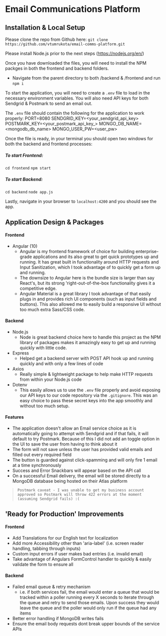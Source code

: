 # Email Communications Platform

## Installation & Local Setup
Please clone the repo from Github here:
`git clone https://github.com/vtumrukota/email-comms-platform.git`

Please install Node.js prior to the next steps (https://nodejs.org/en/)

Once you have downloaded the files, you will need to install the NPM packges in both the frontend and backend folders.
  
  - Navigate from the parent directory to both /backend & /frontend and run `npm i`

To start the application, you will need to create a `.env` file to load in the necessary environment variables. You will also need API keys for both Sendgrid & Postmark to send an email out.

The `.env` file should contain the following for the application to work properly:
  PORT=8080
  SENDGRID_KEY=<your_sendgrid_api_key>
  POSTMARK_KEY=<your_postmark_api_key_>
  MONGO_DB_NAME=<mongodb_db_name>
  MONGO_USER_PW=<user_pw>

Once the file is ready, in your terminal you should open two windows for both the backend and frontend processes:
##### To start Frontend:
  `cd frontend`
  `npm start`
##### To start Backend:
  `cd backend`
  `node app.js`

Lastly, navigate in your browser to `localhost:4200` and you should see the app.

## Application Design & Packages
#### Frontend
  * Angular (10)
    - Angular is my frontend framework of choice for building enterprise-grade   applications and its also great to get quick prototypes up and running. It has great built in functionality around HTTP requests and Input Sanitization, which I took advantage of to quickly get a form up and running.
    - The downsize to Angular here is the bundle size is larger than say React's, but its strong 'right-out-of-the-box functionality gives it a competitive edge.
    - Angular Material is a great library I took advantage of that easily plugs in and provides rich UI components (such as input fields and buttons). This also allowed me to easily build a responsive UI without too much extra Sass/CSS code.

#### Backend
  * Node.js
    - Node is great backend choice here to handle this project as the NPM library of packages makes it amazingly easy to get up and running quickly with little code.
  * Express
    - Helped get a backend server with POST API hook up and running quickly and with only a few lines of code
  * Axios
    - Really simple & lightweight package to help make HTTP requests from within your Node.js code
  * Dotenv
    - This easily allows us to use the `.env` file properly and avoid exposing our API keys to our code repository via the `.gitignore`. This was an easy choice to pass these secret keys into the app smoothly and without too much setup.

#### Features
  * The application doesn't allow an Email service choice as it is automatically going to attempt with Sendgrid and if that fails, it will default to try Postmark. Because of this I did not add an toggle option in the UI to save the user from having to think about it
  * The form will not save unless the user has provided valid emails and filled out every required field
  * The button is guarded against click-spamming and will only fire 1 email at a time synchronously
  * Success and Error Snackbars will appear based on the API call
  * On a successful Email delivery, the email will be stored directly to a MongoDB database being hosted on their Atlas platform
  > `Postmark caveat - I was unable to get my business account approved so Postmark will throw 422 errors at the moment (assuming Sendgrid fails) :(`

## 'Ready for Production' Improvements

#### Frontend
  - Add Translations for our English text for localization
  - Add more Accessibility other than 'aria-label' (i.e. screen reader handling, tabbing through inputs)
  - Custom input errors if user makes bad entries (i.e. invalid email)
  - Take advantage of Angulars FormControl handler to quickly & easily validate the form to ensure all 
  
#### Backend
  - Failed email queue & retry mechanism
    - i.e. if both services fail, the email would enter a queue that would be tracked within a poller running every X seconds to iterate through the queue and retry to send those emails. Upon success they would leave the queue and the poller would only run if the queue had any items
  - Better error handling if MongoDB writes fails
  - Ensure the email body requests dont break upper bounds of the service APIs
